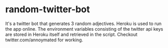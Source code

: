 # random-twitter-bot
It's a twitter bot that generates 3 random adjectives. Heroku is used to run the app online. The environment variables consisting of the twitter api keys are stored in Heroku itself and retrieved in the script. 
Checkout twitter.com/annoymated for working.
